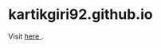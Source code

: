 # kartikgiri92.github.io
Visit <a href="https://kartikgiri92.github.io/" target="_blank"> here </a>.
